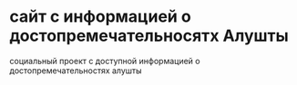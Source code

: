 # сайт с информацией о достопремечательносятх Алушты
социальный проект с доступной информацией о достопремечательностях алушты

